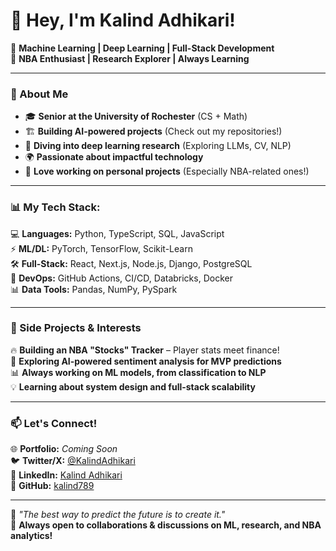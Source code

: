 # 👋 Hey, I'm Kalind Adhikari!

🚀 **Machine Learning | Deep Learning | Full-Stack Development**  
🏀 **NBA Enthusiast | Research Explorer | Always Learning**  

---

### 🧠 About Me
- 🎓 **Senior at the University of Rochester** (CS + Math)
- 🏗️ **Building AI-powered projects** (Check out my repositories!)
- 🔬 **Diving into deep learning research** (Exploring LLMs, CV, NLP)
- 🌍 **Passionate about impactful technology**
- 🌟 **Love working on personal projects** (Especially NBA-related ones!)

---

### 📊 My Tech Stack:
💻 **Languages:** Python, TypeScript, SQL, JavaScript  
⚡ **ML/DL:** PyTorch, TensorFlow, Scikit-Learn  
🛠 **Full-Stack:** React, Next.js, Node.js, Django, PostgreSQL  
📡 **DevOps:** GitHub Actions, CI/CD, Databricks, Docker  
📊 **Data Tools:** Pandas, NumPy, PySpark  

---

### 🏀 Side Projects & Interests
🔥 **Building an NBA "Stocks" Tracker** – Player stats meet finance!  
🤖 **Exploring AI-powered sentiment analysis for MVP predictions**  
📊 **Always working on ML models, from classification to NLP**  
💡 **Learning about system design and full-stack scalability**

---

### 📫 Let's Connect!
🌐 **Portfolio:** *Coming Soon*  
🐦 **Twitter/X:** [@KalindAdhikari](https://twitter.com/)  
💼 **LinkedIn:** [Kalind Adhikari](https://www.linkedin.com/in/kalindadhikari/)  
📂 **GitHub:** [kalind789](https://github.com/kalind789)  

---

🚀 _"The best way to predict the future is to create it."_  
👀 **Always open to collaborations & discussions on ML, research, and NBA analytics!**
